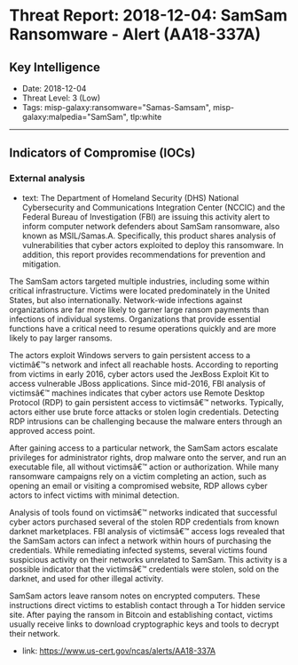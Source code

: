 # Threat Report: 2018-12-04: SamSam Ransomware - Alert (AA18-337A)


## Key Intelligence
* Date: 2018-12-04
* Threat Level: 3 (Low)
* Tags: misp-galaxy:ransomware="Samas-Samsam", misp-galaxy:malpedia="SamSam", tlp:white

---

## Indicators of Compromise (IOCs)
### External analysis
* text: The Department of Homeland Security (DHS) National Cybersecurity and Communications Integration Center (NCCIC) and the Federal Bureau of Investigation (FBI) are issuing this activity alert to inform computer network defenders about SamSam ransomware, also known as MSIL/Samas.A. Specifically, this product shares analysis of vulnerabilities that cyber actors exploited to deploy this ransomware. In addition, this report provides recommendations for prevention and mitigation.

The SamSam actors targeted multiple industries, including some within critical infrastructure. Victims were located predominately in the United States, but also internationally. Network-wide infections against organizations are far more likely to garner large ransom payments than infections of individual systems. Organizations that provide essential functions have a critical need to resume operations quickly and are more likely to pay larger ransoms.

The actors exploit Windows servers to gain persistent access to a victimâ€™s network and infect all reachable hosts. According to reporting from victims in early 2016, cyber actors used the JexBoss Exploit Kit to access vulnerable JBoss applications. Since mid-2016, FBI analysis of victimsâ€™ machines indicates that cyber actors use Remote Desktop Protocol (RDP) to gain persistent access to victimsâ€™ networks. Typically, actors either use brute force attacks or stolen login credentials. Detecting RDP intrusions can be challenging because the malware enters through an approved access point.

After gaining access to a particular network, the SamSam actors escalate privileges for administrator rights, drop malware onto the server, and run an executable file, all without victimsâ€™ action or authorization. While many ransomware campaigns rely on a victim completing an action, such as opening an email or visiting a compromised website, RDP allows cyber actors to infect victims with minimal detection.

Analysis of tools found on victimsâ€™ networks indicated that successful cyber actors purchased several of the stolen RDP credentials from known darknet marketplaces. FBI analysis of victimsâ€™ access logs revealed that the SamSam actors can infect a network within hours of purchasing the credentials. While remediating infected systems, several victims found suspicious activity on their networks unrelated to SamSam. This activity is a possible indicator that the victimsâ€™ credentials were stolen, sold on the darknet, and used for other illegal activity.

SamSam actors leave ransom notes on encrypted computers. These instructions direct victims to establish contact through a Tor hidden service site. After paying the ransom in Bitcoin and establishing contact, victims usually receive links to download cryptographic keys and tools to decrypt their network.
* link: https://www.us-cert.gov/ncas/alerts/AA18-337A
